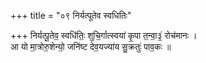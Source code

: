 +++
title = "०९ निर्यत्पूतेव स्वधितिः"

+++
निर्यत्पू॒तेव॒ स्वधि॑तिः॒ शुचि॒र्गात्स्वया॑ कृ॒पा त॒न्वा॒३॒॑ रोच॑मानः ।  
आ यो मा॒त्रोरु॒शेन्यो॒ जनि॑ष्ट देव॒यज्या॑य सु॒क्रतुः॑ पाव॒कः ॥